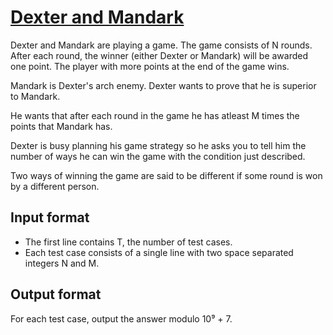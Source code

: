 # [Dexter and Mandark][link]

Dexter and Mandark are playing a game. The game consists of N rounds. After each round, the winner (either Dexter or Mandark) will be awarded one point. The player with more points at the end of the game wins.

Mandark is Dexter's arch enemy. Dexter wants to prove that he is superior to Mandark.

He wants that after each round in the game he has atleast M times the points that Mandark has.

Dexter is busy planning his game strategy so he asks you to tell him the number of ways he can win the game with the condition just described.

Two ways of winning the game are said to be different if some round is won by a different person.

## Input format

- The first line contains T, the number of test cases.
- Each test case consists of a single line with two space separated integers N and M.

## Output format

For each test case, output the answer modulo 10⁹ + 7.

[link]: https://www.hackerearth.com/practice/algorithms/dynamic-programming/introduction-to-dynamic-programming-1/practice-problems/algorithm/dexter-and-mandark-1/
